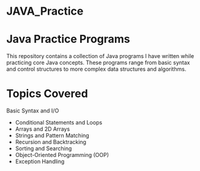 # JAVA_Practice
# Java Practice Programs 

This repository contains a collection of Java programs I have written while practicing core Java concepts. These programs range from basic syntax and control structures to more complex data structures and algorithms.

# Topics Covered
Basic Syntax and I/O
-  Conditional Statements and Loops
-  Arrays and 2D Arrays
-  Strings and Pattern Matching
-  Recursion and Backtracking
-  Sorting and Searching
-  Object-Oriented Programming (OOP)
-  Exception Handling